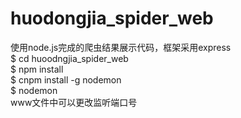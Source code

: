 # huodongjia_spider_web
使用node.js完成的爬虫结果展示代码，框架采用express<br/>
$ cd huoodngjia_spider_web <br/>
$ npm install<br/>
$ cnpm install -g nodemon<br/>
$ nodemon<br/>
www文件中可以更改监听端口号<br/>
